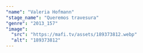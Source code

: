 ```yaml
---
"name": "Valeria Hofmann"
"stage_name": "Queremos travesura"
"genre": "2013_157"
"image":
  "src": "https://mafi.tv/assets/189373812.webp"
  "alt": "189373812"
---
```

